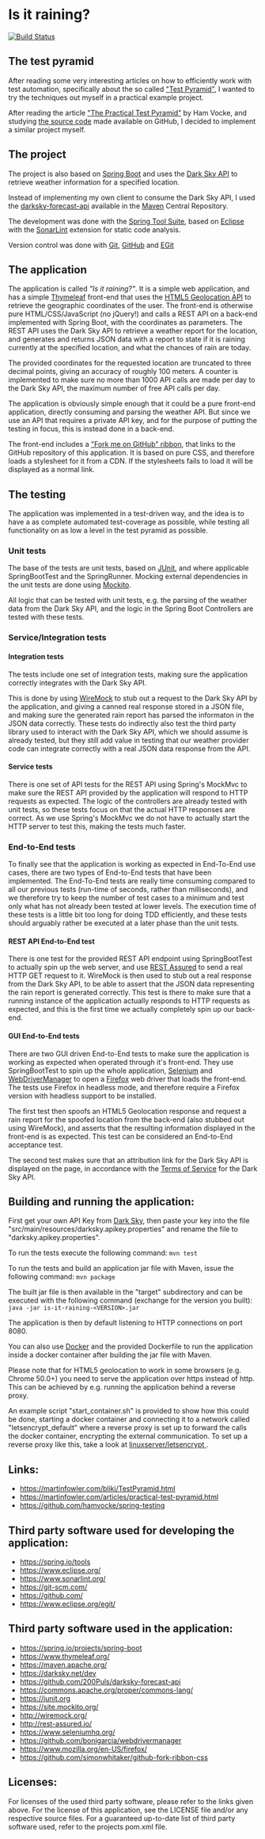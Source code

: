 # Is it raining?
[![Build Status](https://travis-ci.org/phooey/is-it-raining.svg?branch=master)](https://travis-ci.org/phooey/is-it-raining)

## The test pyramid
After reading some very interesting articles on how to efficiently work with test automation, specifically about the so called ["Test Pyramid"](https://martinfowler.com/bliki/TestPyramid.html), I wanted to try the techniques out myself in a practical example project.

After reading the article ["The Practical Test Pyramid"](https://martinfowler.com/articles/practical-test-pyramid.html) by Ham Vocke, and studying [the source code](https://github.com/hamvocke/spring-testing) made available on GitHub, I decided to implement a similar project myself.

## The project
The project is also based on [Spring Boot](https://spring.io/projects/spring-boot) and uses the [Dark Sky API](https://darksky.net/dev) to retrieve weather information for a specified location.

Instead of implementing my own client to consume the Dark Sky API, I used the [darksky-forecast-api](https://github.com/200Puls/darksky-forecast-api) available in the [Maven](https://maven.apache.org/) Central Repository.

The development was done with the [Spring Tool Suite](https://spring.io/tools), based on [Eclipse](https://www.eclipse.org/) with the [SonarLint](https://www.sonarlint.org/) extension for static code analysis.

Version control was done with [Git](https://git-scm.com/), [GitHub](https://github.com/) and [EGit](https://www.eclipse.org/egit/)

## The application
The application is called *"Is it raining?"*. It is a simple web application, and has a simple [Thymeleaf](https://www.thymeleaf.org/) front-end that uses the [HTML5 Geolocation API](https://developer.mozilla.org/en-US/docs/Web/API/Geolocation_API) to retrieve the geographic coordinates of the user. The front-end is otherwise pure HTML/CSS/JavaScript (no jQuery!) and calls a REST API on a back-end implemented with Spring Boot, with the coordinates as parameters. The REST API uses the Dark Sky API to retrieve a weather report for the location, and generates and returns JSON data with a report to state if it is raining currently at the specified location, and what the chances of rain are today.

The provided coordinates for the requested location are truncated to three decimal points, giving an accuracy of roughly 100 meters. A counter is implemented to make sure no more than 1000 API calls are made per day to the Dark Sky API, the maximum number of free API calls per day.

The application is obviously simple enough that it could be a pure front-end application, directly consuming and parsing the weather API. But since we use an API that requires a private API key, and for the purpose of putting the testing in focus, this is instead done in a back-end.

The front-end includes a ["Fork me on GitHub" ribbon](https://github.com/simonwhitaker/github-fork-ribbon-css), that links to the GitHub repository of this application. It is based on pure CSS, and therefore loads a stylesheet for it from a CDN. If the stylesheets fails to load it will be displayed as a normal link.

## The testing
The application was implemented in a test-driven way, and the idea is to have a as complete automated test-coverage as possible, while testing all functionality on as low a level in the test pyramid as possible.

### Unit tests
The base of the tests are unit tests, based on [JUnit](https://junit.org), and where applicable SpringBootTest and the SpringRunner. Mocking external dependencies in the unit tests are done using [Mockito](https://site.mockito.org/).

All logic that can be tested with unit tests, e.g. the parsing of the weather data from the Dark Sky API, and the logic in the Spring Boot Controllers are tested with these tests.

### Service/Integration tests

#### Integration tests
The tests include one set of integration tests, making sure the application correctly integrates with the Dark Sky API.

This is done by using [WireMock](http://wiremock.org/) to stub out a request to the Dark Sky API by the application, and giving a canned real response stored in a JSON file, and making sure the generated rain report has parsed the informaton in the JSON data correctly. These tests do indirectly also test the third party library used to interact with the Dark Sky API, which we should assume is already tested, but they still add value in testing that our weather provider code can integrate correctly with a real JSON data response from the API.

#### Service tests
There is one set of API tests for the REST API using Spring's MockMvc to make sure the REST API provided by the application will respond to HTTP requests as expected. The logic of the controllers are already tested with unit tests, so these tests focus on that the actual HTTP responses are correct. As we use Spring's MockMvc we do not have to actually start the HTTP server to test this, making the tests much faster.

### End-to-End tests
To finally see that the application is working as expected in End-To-End use cases, there are two types of End-to-End tests that have been implemented. The End-To-End tests are really time consuming compared to all our previous tests (run-time of seconds, rather than milliseconds), and we therefore try to keep the number of test cases to a minimum and test only what has not already been tested at lower levels. The execution time of these tests is a little bit too long for doing TDD efficiently, and these tests should arguably rather be executed at a later phase than the unit tests.

#### REST API End-to-End test
There is one test for the provided REST API endpoint using SpringBootTest to actually spin up the web server, and use [REST Assured](http://rest-assured.io/) to send a real HTTP GET request to it. WireMock is then used to stub out a real response from the Dark Sky API, to be able to assert that the JSON data representing the rain report is generated correctly. This test is there to make sure that a running instance of the application actually responds to HTTP requests as expected, and this is the first time we actually completely spin up our back-end.

#### GUI End-to-End tests
There are two GUI driven End-to-End tests to make sure the application is working as expected when operated through it's front-end. They use SpringBootTest to spin up the whole application, [Selenium](http://rest-assured.io/) and [WebDriverManager](https://github.com/bonigarcia/webdrivermanager) to open a [Firefox](https://www.mozilla.org/en-US/firefox/) web driver that loads the front-end. The tests use Firefox in headless mode, and therefore require a Firefox version with headless support to be installed.

The first test then spoofs an HTML5 Geolocation response and request a rain report for the spoofed location from the back-end (also stubbed out using WireMock), and asserts that the resulting information displayed in the front-end is as expected. This test can be considered an End-to-End acceptance test.

The second test makes sure that an attribution link for the Dark Sky API is displayed on the page, in accordance with the [Terms of Service](https://darksky.net/dev/docs/terms) for the Dark Sky API.

## Building and running the application:
First get your own API Key from [Dark Sky](https://darksky.net/dev), then paste your key into the file "src/main/resources/darksky.apikey.properties" and rename the file to "darksky.apikey.properties".

To run the tests execute the following command:
`mvn test`

To run the tests and build an application jar file with Maven, issue the following command:
`mvn package`

The built jar file is then available in the "target" subdirectory and can be executed with the following command (exchange <VERSION> for the version you built):
`java -jar is-it-raining-<VERSION>.jar`

The application is then by default listening to HTTP connections on port 8080.

You can also use [Docker](https://www.docker.com/) and the provided Dockerfile to run the application inside a docker container after building the jar file with Maven.

Please note that for HTML5 geolocation to work in some browsers (e.g. Chrome 50.0+) you need to serve the application over https instead of http. This can be achieved by e.g. running the application behind a reverse proxy.

An example script "start_container.sh" is provided to show how this could be done, starting a docker container and connecting it to a network called "letsencrypt_default" where a reverse proxy is set up to forward the calls the docker container, encrypting the external communication. To set up a reverse proxy like this, take a look at [linuxserver/letsencrypt
](https://hub.docker.com/r/linuxserver/letsencrypt/).

## Links:
* https://martinfowler.com/bliki/TestPyramid.html
* https://martinfowler.com/articles/practical-test-pyramid.html
* https://github.com/hamvocke/spring-testing

## Third party software used for developing the application:
* https://spring.io/tools
* https://www.eclipse.org/
* https://www.sonarlint.org/
* https://git-scm.com/
* https://github.com/
* https://www.eclipse.org/egit/

## Third party software used in the application:
* https://spring.io/projects/spring-boot
* https://www.thymeleaf.org/
* https://maven.apache.org/
* https://darksky.net/dev
* https://github.com/200Puls/darksky-forecast-api
* https://commons.apache.org/proper/commons-lang/
* https://junit.org
* https://site.mockito.org/
* http://wiremock.org/
* http://rest-assured.io/
* https://www.seleniumhq.org/
* https://github.com/bonigarcia/webdrivermanager
* https://www.mozilla.org/en-US/firefox/
* https://github.com/simonwhitaker/github-fork-ribbon-css

## Licenses:
For licenses of the used third party software, please refer to the links given above. For the license of this application, see the LICENSE file and/or any respective source files. For a guaranteed up-to-date list of third party software used, refer to the projects pom.xml file.
